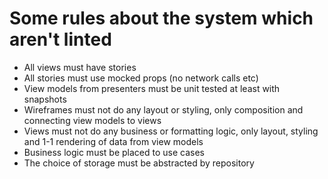 # Some rules about the system which aren't linted

- All views must have stories
- All stories must use mocked props (no network calls etc)
- View models from presenters must be unit tested at least with snapshots
- Wireframes must not do any layout or styling, only composition and connecting view models to views
- Views must not do any business or formatting logic, only layout, styling and 1-1 rendering of data from view models
- Business logic must be placed to use cases
- The choice of storage must be abstracted by repository
